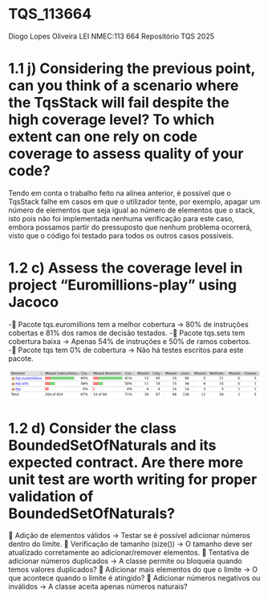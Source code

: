 # TQS_113664

Diogo Lopes Oliveira
LEI
NMEC:113 664
Repositório TQS 2025



# 1.1 j) Considering the previous point, can you think of a scenario where the TqsStack will fail despite the high coverage level? To which extent can one rely on code coverage to assess quality of your code?

Tendo em conta o trabalho feito na alínea anterior, é possível que o TqsStack falhe em casos em que o utilizador tente, por exemplo, apagar um número de elementos
que seja igual ao número de elementos que o stack, isto pois não foi implementada nenhuma verificação para este caso, embora possamos partir do pressuposto
que nenhum problema ocorrerá, visto que o código foi testado para todos os outros casos possíveis.




# 1.2 c) Assess the coverage level in project “Euromillions-play” using Jacoco

-🔹 Pacote tqs.euromillions tem a melhor cobertura → 80% de instruções cobertas e 81% dos ramos de decisão testados. 
-🔹 Pacote tqs.sets tem cobertura baixa → Apenas 54% de instruções e 50% de ramos cobertos.  
-🔹 Pacote tqs tem 0% de cobertura → Não há testes escritos para este pacote.    

![alt text](image.png)


# 1.2 d) Consider the class BoundedSetOfNaturals and its expected contract. Are there more unit test are worth writing for proper validation of BoundedSetOfNaturals?


🔹 Adição de elementos válidos → Testar se é possível adicionar números dentro do limite.
🔹 Verificação de tamanho (size()) → O tamanho deve ser atualizado corretamente ao adicionar/remover elementos.
🔹 Tentativa de adicionar números duplicados → A classe permite ou bloqueia quando temos valores duplicados?
🔹 Adicionar mais elementos do que o limite → O que acontece quando o limite é atingido?
🔹 Adicionar números negativos ou inválidos → A classe aceita apenas números naturais?
